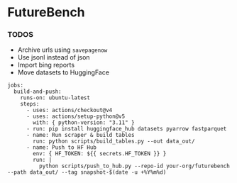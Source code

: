 # FutureBench

### TODOS

-   Archive urls using `savepagenow`
-   Use jsonl instead of json
-   Import bing reports
-   Move datasets to HuggingFace

```
jobs:
  build-and-push:
    runs-on: ubuntu-latest
    steps:
      - uses: actions/checkout@v4
      - uses: actions/setup-python@v5
        with: { python-version: "3.11" }
      - run: pip install huggingface_hub datasets pyarrow fastparquet
      - name: Run scraper & build tables
        run: python scripts/build_tables.py --out data_out/
      - name: Push to HF Hub
        env: { HF_TOKEN: ${{ secrets.HF_TOKEN }} }
        run: |
          python scripts/push_to_hub.py --repo-id your-org/futurebench --path data_out/ --tag snapshot-$(date -u +%Y%m%d)
```
